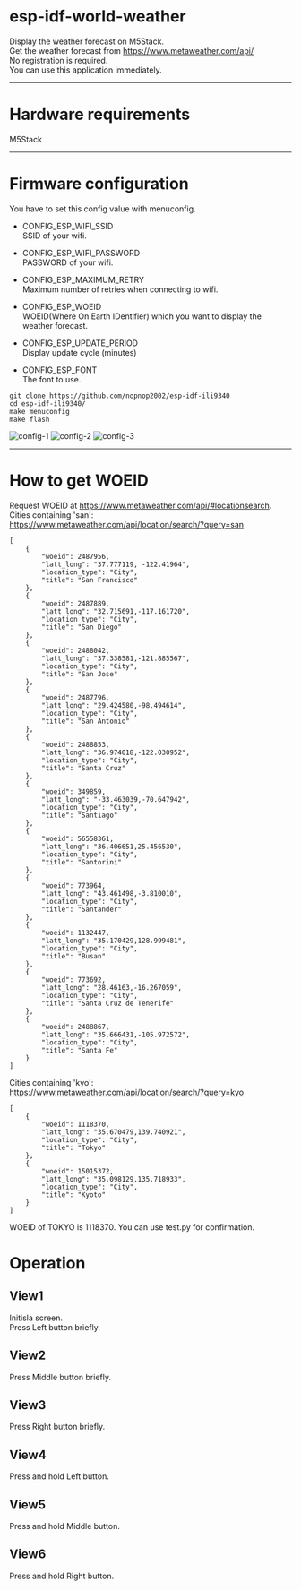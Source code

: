 # esp-idf-world-weather
Display the weather forecast on M5Stack.   
Get the weather forecast from https://www.metaweather.com/api/   
No registration is required.   
You can use this application immediately.   

---

# Hardware requirements
M5Stack

---

# Firmware configuration
You have to set this config value with menuconfig.   

- CONFIG_ESP_WIFI_SSID   
SSID of your wifi.

- CONFIG_ESP_WIFI_PASSWORD   
PASSWORD of your wifi.

- CONFIG_ESP_MAXIMUM_RETRY   
Maximum number of retries when connecting to wifi.

- CONFIG_ESP_WOEID   
WOEID(Where On Earth IDentifier) which you want to display the weather forecast.

- CONFIG_ESP_UPDATE_PERIOD   
Display update cycle (minutes)

- CONFIG_ESP_FONT   
The font to use.

```
git clone https://github.com/nopnop2002/esp-idf-ili9340
cd esp-idf-ili9340/
make menuconfig
make flash
```

![config-1](https://user-images.githubusercontent.com/6020549/73102236-c4c02f00-3f34-11ea-9cea-93832df67bb9.jpg)
![config-2](https://user-images.githubusercontent.com/6020549/73102240-c7228900-3f34-11ea-85d2-aaaae9636303.jpg)
![config-3](https://user-images.githubusercontent.com/6020549/73102246-c853b600-3f34-11ea-841b-a64bf23f21df.jpg)

---

# How to get WOEID
Request WOEID at https://www.metaweather.com/api/#locationsearch.   
Cities containing 'san':   
https://www.metaweather.com/api/location/search/?query=san

```
[
    {
        "woeid": 2487956,
        "latt_long": "37.777119, -122.41964",
        "location_type": "City",
        "title": "San Francisco"
    },
    {
        "woeid": 2487889,
        "latt_long": "32.715691,-117.161720",
        "location_type": "City",
        "title": "San Diego"
    },
    {
        "woeid": 2488042,
        "latt_long": "37.338581,-121.885567",
        "location_type": "City",
        "title": "San Jose"
    },
    {
        "woeid": 2487796,
        "latt_long": "29.424580,-98.494614",
        "location_type": "City",
        "title": "San Antonio"
    },
    {
        "woeid": 2488853,
        "latt_long": "36.974018,-122.030952",
        "location_type": "City",
        "title": "Santa Cruz"
    },
    {
        "woeid": 349859,
        "latt_long": "-33.463039,-70.647942",
        "location_type": "City",
        "title": "Santiago"
    },
    {
        "woeid": 56558361,
        "latt_long": "36.406651,25.456530",
        "location_type": "City",
        "title": "Santorini"
    },
    {
        "woeid": 773964,
        "latt_long": "43.461498,-3.810010",
        "location_type": "City",
        "title": "Santander"
    },
    {
        "woeid": 1132447,
        "latt_long": "35.170429,128.999481",
        "location_type": "City",
        "title": "Busan"
    },
    {
        "woeid": 773692,
        "latt_long": "28.46163,-16.267059",
        "location_type": "City",
        "title": "Santa Cruz de Tenerife"
    },
    {
        "woeid": 2488867,
        "latt_long": "35.666431,-105.972572",
        "location_type": "City",
        "title": "Santa Fe"
    }
]
```

Cities containing 'kyo':  
https://www.metaweather.com/api/location/search/?query=kyo

```
[
    {
        "woeid": 1118370,
        "latt_long": "35.670479,139.740921",
        "location_type": "City",
        "title": "Tokyo"
    },
    {
        "woeid": 15015372,
        "latt_long": "35.098129,135.718933",
        "location_type": "City",
        "title": "Kyoto"
    }
]
```

WOEID of TOKYO is 1118370.
You can use test.py for confirmation.

# Operation

## View1
Initisla screen.   
Press Left button briefly.   

## View2
Press Middle button briefly.   

## View3
Press Right button briefly.   

## View4
Press and hold Left button.   

## View5
Press and hold Middle button.   

## View6
Press and hold Right button.   

